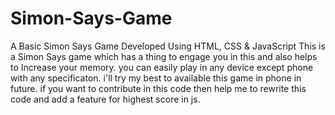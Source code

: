 # Simon-Says-Game
A Basic Simon Says Game Developed Using HTML, CSS &amp; JavaScript
This is a Simon Says game which has a thing to engage you in this and also helps to Increase your memory.
you can easily play in any device except phone with any specificaton.
i'll try my best to available this game in phone in future.
if you want to contribute in this code then help me to rewrite this code and add a feature for highest score in js.
